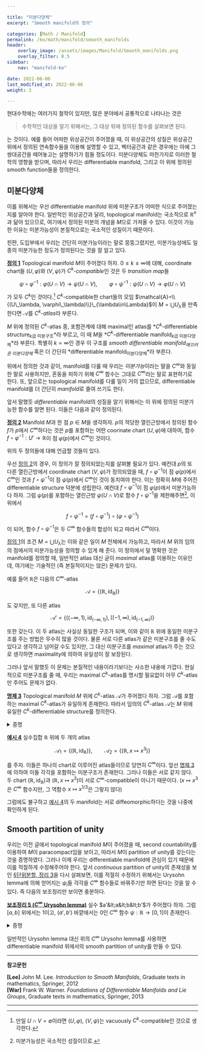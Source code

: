 ```yaml
---

title: "미분다양체"
excerpt: "Smooth manifold의 정의"

categories: [Math / Manifold]
permalink: /ko/math/manifold/smooth_manifolds
header:
    overlay_image: /assets/images/Manifold/Smooth_manifolds.png
    overlay_filter: 0.5
sidebar: 
    nav: "manifold-ko"

date: 2022-06-06
last_modified_at: 2022-06-06
weight: 3

---
```


현대수학에는 여러가지 철학이 있지만, 많은 분야에서 공통적으로 나타나는 것은

> 수학적인 대상을 알기 위해서는, 그 대상 위에 정의된 함수를 살펴보면 된다.

는 것이다. 예를 들어 어떠한 위상공간이 주어졌을 때, 이 위상공간의 성질은 위상공간 위에서 정의된 연속함수들을 이용해 설명할 수 있고, 벡터공간과 같은 경우에는 아예 그 쌍대공간을 떼어놓고는 설명하기가 힘들 정도이다. 미분다양체도 마찬가지로 이러한 철학의 영향을 받으며, 따라서 우리는 differentiable manifold, 그리고 이 위에 정의된 smooth function들을 정의한다.

## 미분다양체

이를 위해서는 우선 differentiable manifold 위에 미분구조가 어떠한 식으로 주어졌는지를 알아야 한다. 일반적인 위상공간과 달리, topological manifold는 국소적으로 $\mathbb{R}^n$과 닮아 있으므로, 여기에서 정의된 미분의 개념을 $M$으로 가져올 수 있다. 이것이 가능한 이유는 미분가능성이 본질적으로는 국소적인 성질이기 때문이다. 

힌퍈, 도입부에서 우리는 간단히 미분가능이라는 말로 뭉뚱그렸지만, 미분가능성에도 일종의 미분가능한 정도가 정의된다는 것을 잘 알고 있다.

<div class="definition" markdown="1">

<ins id="df1">**정의 1**</ins> Topological manifold $M$이 주어졌다 하자. $0\leq k\leq\infty$에 대해, coordinate chart들 $(U,\varphi)$와 $(V,\psi)$가 *$C^k$-compatible*인 것은 두 *transition map*들 

$$\psi\circ\varphi^{-1}:\varphi(U\cap V)\rightarrow\psi(U\cap V),\qquad\varphi\circ\psi^{-1}:\psi(U\cap V)\rightarrow\varphi(U\cap V)$$

가 모두 $C^k$인 것이다.[^1] $C^k$-compatible한 chart들의 모임 $\mathcal{A}=\\{(U\_\lambda, \varphi\_\lambda)\\}\_{\lambda\in\Lambda}$이 $M=\bigcup U_\lambda$을 만족한다면 $\mathcal{A}$를 *$C^k$-atlas*라 부른다. 

$M$ 위에 정의된 $C^k$-atlas 중, 포함관계에 대해 maximal인 atlas를 *$C^k$-differentiable structure<sub>$k$급 미분구조</sub>*라 부르고, 이 때 $M$을 *$C^k$-differentiable manifold<sub>$k$급 미분다양체</sub>*라 부른다. 특별히 $k=\infty$인 경우 이 구조를 *smooth differentiable manifold<sub>매끄러운 미분다양체</sub>* 혹은 더 간단히 *differentiable manifold<sub>미분다양체</sub>*라 부른다.

</div>

위에서 정의한 것과 같이, manifold를 다룰 때 우리는 *미분가능*이라는 말을 $C^\infty$와 동일한 말로 사용하지만, 혼동을 피하기 위해 $C^\infty$ 함수는 그대로 $C^\infty$라는 말로 표현하기로 한다. 또, 앞으로는 topological manifold를 다룰 일이 거의 없으므로, differentiable manifold를 더 간단히 *manifold*로 줄여 쓰기도 한다.

앞서 말했듯 *differentiable* manifold의 성질을 알기 위해서는 이 위에 정의된 미분가능한 함수를 알면 된다. 이들은 다음과 같이 정의된다. 

<div class="definition" markdown="1">

<ins id="df2">**정의 2**</ins> Manifold $M$과 한 점 $p\in M$을 생각하자. $p$의 적당한 열린근방에서 정의된 함수 $f$가 $p$에서 $C^\infty$하다는 것은 $p$를 포함하는 어떤 coorinate chart $(U,\varphi)$에 대하여, 함수 $f\circ\varphi^{-1}:U'\rightarrow \mathbb{R}$이 점 $\varphi(p)$에서 $C^\infty$인 것이다.

</div>

위의 두 정의들에 대해 언급할 것들이 있다. 

우선 [정의 2](#df2)의 경우, 이 정의가 잘 정의되었는지를 살펴볼 필요가 있다. 예컨대 $p$의 또 다른 열린근방에서 coordinate chart $(V,\psi)$가 정의되었을 때, $f\circ\varphi^{-1}$이 점 $\varphi(p)$에서 $C^\infty$인 것과 $f\circ\psi^{-1}$이 점 $\psi(p)$에서 $C^\infty$인 것이 동치여야 한다. 이는 정확히 $M$에 주어진 differentiable structure 덕분에 성립한다. 예컨대 $f\circ\varphi^{-1}$이 점 $\varphi(p)$에서 미분가능하다 하자. 그럼 $\psi(p)$를 포함하는 열린근방 $\psi(U\cap V)$로 함수 $f\circ\psi^{-1}$을 제한해주면[^2], 이 위에서

$$f\circ\psi^{-1}=(f\circ\varphi^{-1})\circ(\varphi\circ\psi^{-1})$$

이 되어, 함수 $f\circ\psi^{-1}$은 두 $C^\infty$ 함수들의 합성이 되고 따라서 $C^\infty$이다. 

[정의 1](#df1)의 조건 $M=\bigcup U_\lambda$는 이와 같은 일이 $M$ 전체에서 가능하고, 따라서 $M$ 위의 임의의 점에서의 미분가능성을 정의할 수 있게 해 준다. 이 정의에서 덜 명확한 것은 manifold를 정의할 때, 일반적인 atlas 대신 굳이 *maximal* atlas를 이용하는 이유인데, 여기에는 기술적인 (즉 본질적이지는 않은) 문제가 있다. 

예를 들어 $\mathbb{R}$은 다음의 $C^\infty$-atlas 

$$\mathcal{A}=\{(\mathbb{R}, \operatorname{id}_\mathbb{R})\}$$

도 갖지만, 또 다른 atlas 

$$\mathcal{A}'=\{((-\infty, 1), \operatorname{id}_{(-\infty, 1)}), ((-1, \infty),\operatorname{id}_{(-1,\infty)})\}$$ 

또한 갖는다. 이 두 atlas는 사실상 동일한 구조가 되며, 이와 같이 $\mathbb{R}$ 위에 동일한 미분구조를 주는 방법은 무수히 많을 것이다. 물론 서로 다른 atlas가 같은 미분구조를 줄 수도 있다고 생각하고 넘어갈 수도 있지만, 그 대신 미분구조를 *maximal* atlas가 주는 것으로 생각하면 maximality에 의하여 유일성이 잘 보장된다. 

그러나 앞서 말했듯 이 문제는 본질적인 내용이라기보다는 사소한 내용에 가깝다. 현실적으로 미분구조를 줄 때, 우리는 maximal $C^k$-atlas를 명시할 필요없이 아무 $C^k$-atlas만 주어도 문제가 없다. 

<div class="proposition" markdown="1">

<ins id="pp3">**명제 3**</ins> Topological manifold $M$ 위에 $C^k$-atlas $\mathcal{A}$가 주어졌다 하자. 그럼 $\mathcal{A}$를 포함하는 maximal $C^k$-atlas가 유일하게 존재한다. 따라서 임의의 $C^k$-atlas $\mathcal{A}$는 $M$ 위에 유일한 $C^k$-differentiable structure를 정의한다. 

</div>

<details class="proof" markdown="1">
<summary>증명</summary>

$\mathcal{A}'$를 다음의 식

$$\mathcal{A}'=\{(V,\psi):\psi\circ\varphi_\lambda^{-1}, \varphi_\lambda\circ\psi^{-1}\text{ are $C^k$ for all $\varphi_\lambda\in\mathcal{A}$}\}$$

으로 정의하면 된다. 그럼 $\mathcal{A}'$는 $\mathcal{A}$를 포함하고, 따라서 $M$을 coordinate chart들로 덮을 수 있다. 한편, $(V,\psi)$, $(V',\psi')$가 $\mathcal{A}'$의 원소들이고 $V\cap V'\neq\emptyset$이라면 transition map

$$\psi'\circ\psi^{-1}:\psi(V\cap V')\rightarrow\psi'(V\cap V')$$

는 $C^k$이다. 임의의 $p\in\psi(V\cap V')$에 대하여, $p\in U$를 만족하는 $(U,\varphi)\in\mathcal{A}$를 뽑아오면 $U\cap V\cap V'$ 위에서

$$\psi'\circ\psi^{-1}=(\psi'\circ\varphi^{-1})\circ(\varphi\circ\psi^{-1})$$

가 되어 $\psi'\circ\psi^{-1}$가 점 $p$에서 $C^k$이기 때문이다. 점 $p$는 임의로 택한 점이므로, 이것이 $\psi'\circ\psi^{-1}$이 $C^k$임을 보여준다. 물론 $(V,\psi)$와 $(V',\psi')$의 역할을 바꾸면 반대방향 transition map 또한 $C^k$임을 보일 수 있다. 

당연히 정의에 의해 $\mathcal{A}'$는 maximal $C^k$-atlas가 되고, 이는 유일함을 쉽게 확인할 수 있다. 

</details>

<div class="example" markdown="1">

<ins id="ex4">**예시 4**</ins> 실수집합 $\mathbb{R}$ 위에 두 개의 atlas

$$\mathcal{A}_1=\{(\mathbb{R},\operatorname{id}_\mathbb{R})\},\qquad \mathcal{A}_2=\{(\mathbb{R}, x\mapsto x^3)\}$$

를 주자. 이들은 하나의 chart로 이루어진 atlas들이므로 당연히 $C^\infty$이다. 앞선 [명제 3](#pp3)에 의하여 이들 각각을 포함하는 미분구조가 존재한다. 그러나 이들은 서로 같지 않다. 두 chart $(\mathbb{R},\operatorname{id}_\mathbb{R})$과 $(\mathbb{R}, x\mapsto x^3)$이 서로 $C^\infty$-compatible이 아니기 때문이다. ($x\mapsto x^3$은 $C^\infty$ 함수지만, 그 역함수 $x\mapsto x^{1/3}$은 그렇지 않다)

</div>

그럼에도 불구하고 [예시 4](#ex4)의 두 manifold는 서로 diffeomorphic하다는 것을 나중에 확인하게 된다. 

## Smooth partition of unity

우리는 이전 글에서 topological manifold $M$이 주어졌을 때, second countability를 이용하여 $M$이 paracompact임을 보이고, 따라서 $M$이 partition of unity를 갖는다는 것을 증명하였다. 그러나 이제 우리는 differentiable manifold에 관심이 있기 때문에 이를 적절하게 수정해주어야 한다. 앞서 *continuous* partition of unity의 존재성을 보인 [§단위분할, 정리 3](/ko/math/manifolds/partition_of_unity#thm3)을 다시 살펴보면, 이를 적절히 수정하기 위해서는 Urysohn lemma에 의해 얻어지는 $\psi_i$들 각각을 $C^\infty$ 함수들로 바꿔주기만 하면 된다는 것을 알 수 있다. 즉 다음의 보조정리만 보이면 충분하다.

<div class="proposition" markdown="1">

<ins id="lem5">**보조정리 5 ($C^\infty$ Urysohn lemma)**</ins> 실수 $a'&lt;a&lt;b&lt;b'$가 주어졌다 하자. 그럼 $[a,b]$ 위에서는 1이고, $(a',b')$ 바깥에서는 0인 $C^\infty$ 함수 $\psi:\mathbb{R}\rightarrow[0,1]$이 존재한다.

</div>

<details class="proof" markdown="1">
<summary>증명</summary>

일반성을 잃지 않고 $a'=-2,a=-1,b=1,b'=2$로 두어도 된다. 우선 함수 $f$를 

$$f(t)=\begin{cases}e^{-1/t}&t>0\\0&t\leq 0\end{cases}$$

으로 두자. 그럼 특히 $f$는 항상 음이 아니며, $C^\infty$가 된다. 이제

$$g(t)=\frac{f(t)}{f(t)+f(1-t)}$$

으로 정의하면 $g$는 마찬가지로 항상 음이 아니며, 그 값은 항상 1보다 작거나 같고 특히 $t\geq 1$인 경우 함수값이 항등적으로 1, $t\leq 0$인 경우 함수값이 항등적으로 0이 된다. 따라서 $\psi$를 다음의 식

$$\psi(t)=g(t+2)g(2-t)$$

으로 정의하면 된다.

</details>

일반적인 Urysohn lemma 대신 위의 $C^\infty$ Urysohn lemma를 사용하면 differentiable manifold 위에서의 smooth partition of unity를 만들 수 있다. 

---

**참고문헌**

**[Lee]** John M. Lee. *Introduction to Smooth Manifolds*, Graduate texts in mathematics, Springer, 2012  
**[War]** Frank W. Warner. *Foundations of Differentiable Manifolds and Lie Groups*, Graduate texts in mathematics, Springer, 2013    

---

[^1]: 만일 $U\cap V=\emptyset$이라면 $(U,\varphi)$, $(V,\psi)$는 vacuously $C^k$-compatible인 것으로 생각한다.
[^2]: 미분가능성은 국소적인 성질이므로.